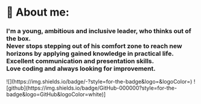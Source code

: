 <h1>👤 About me:</h1>

<h3><b>I'm a young, ambitious and inclusive leader, who thinks out of the box.<br> Never stops stepping out of his comfort zone to reach new horizons by applying gained knowledge in practical life.<br> Excellent communication and presentation skills.<br>Love coding and always looking for improvement.</b></h3>
![<Badge Name>](https://img.shields.io/badge/<Badge Text>-<Background Color>?style=for-the-badge&logo=<Icon Name>&logoColor=<Logo Color>)
![github](https://img.shields.io/badge/GitHub-000000?style=for-the-badge&logo=GitHub&logoColor=white)]
